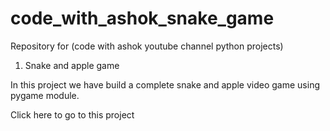 # code_with_ashok_snake_game



Repository for (code with ashok youtube channel python projects) 

1. Snake and apple game

In this project we have build a complete snake and apple video game using pygame module.

Click here to go to this project

